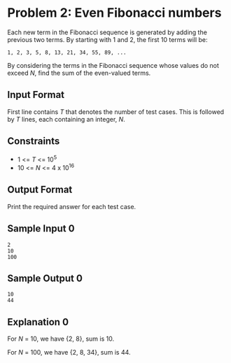 # Problem 2: Even Fibonacci numbers

Each new term in the Fibonacci sequence is generated by adding the previous two terms. By starting with 1 and 2, the first 10 terms will be:

    1, 2, 3, 5, 8, 13, 21, 34, 55, 89, ...

By considering the terms in the Fibonacci sequence whose values do not exceed _N_, find the sum of the even-valued terms.

## Input Format

First line contains _T_ that denotes the number of test cases. This is followed by _T_ lines, each containing an integer, _N_.

## Constraints

* 1 <= _T_ <= 10<sup>5</sup>
* 10 <= _N_ <= 4 x 10<sup>16</sup>

## Output Format

Print the required answer for each test case.

## Sample Input 0

    2
    10
    100

## Sample Output 0

    10
    44

## Explanation 0

For _N_ = 10, we have {2, 8}, sum is 10.

For _N_ = 100, we have {2, 8, 34}, sum is 44.
